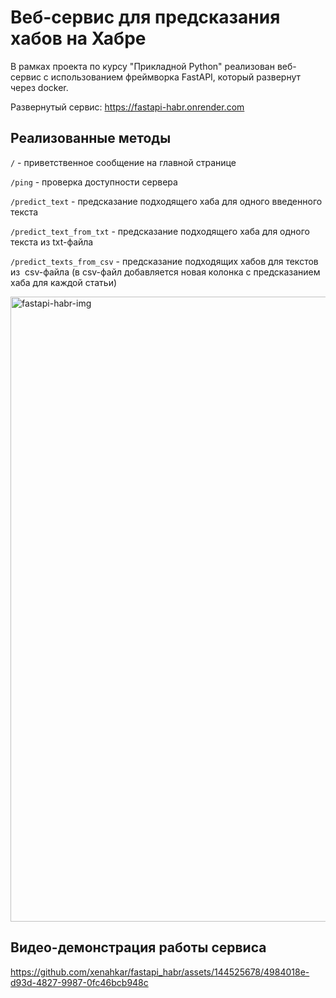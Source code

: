 # Веб-сервис для предсказания хабов на Хабре
 В рамках проекта по курсу "Прикладной Python" реализован веб-сервис с использованием фреймворка FastAPI, который развернут через docker.
 
Развернутый сервис: https://fastapi-habr.onrender.com
 

 ## Реализованные методы

`/` - приветственное сообщение на главной странице

`/ping` - проверка доступности сервера

`/predict_text` - предсказание подходящего хаба для одного введенного текста

`/predict_text_from_txt` - предсказание подходящего хаба для одного текста из txt-файла

`/predict_texts_from_csv` - предсказание подходящих хабов для текстов из  csv-файла (в csv-файл добавляется новая колонка с предсказанием хаба для каждой статьи)

 <img width="1000" alt="fastapi-habr-img" src="https://github.com/xenahkar/habr_fastapi/assets/144525678/7c48ebd5-2f45-45af-be3f-fac348b8528e">

## Видео-демонстрация работы сервиса


https://github.com/xenahkar/fastapi_habr/assets/144525678/4984018e-d93d-4827-9987-0fc46bcb948c


